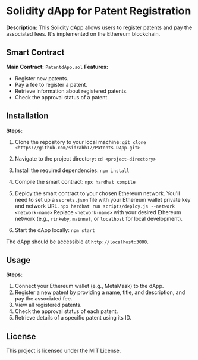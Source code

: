 # Solidity dApp for Patent Registration

**Description:**
This Solidity dApp allows users to register patents and pay the associated fees. It's implemented on the Ethereum blockchain.

## Smart Contract

**Main Contract:** `PatentdApp.sol`
**Features:**
- Register new patents.
- Pay a fee to register a patent.
- Retrieve information about registered patents.
- Check the approval status of a patent.

## Installation

**Steps:**
1. Clone the repository to your local machine:
```git clone <https://github.com/sidrahh12/Patents-DApp.git>```


2. Navigate to the project directory:
```cd <project-directory>```


3. Install the required dependencies:
```npm install```


4. Compile the smart contract:
```npx hardhat compile```


5. Deploy the smart contract to your chosen Ethereum network. You'll need to set up a `secrets.json` file with your Ethereum wallet private key and network URL.
```npx hardhat run scripts/deploy.js --network <network-name>```
Replace `<network-name>` with your desired Ethereum network (e.g., `rinkeby`, `mainnet`, or `localhost` for local development).


6. Start the dApp locally:
```npm start```


The dApp should be accessible at `http://localhost:3000`.

## Usage

**Steps:**
1. Connect your Ethereum wallet (e.g., MetaMask) to the dApp.
2. Register a new patent by providing a name, title, and description, and pay the associated fee.
3. View all registered patents.
4. Check the approval status of each patent.
5. Retrieve details of a specific patent using its ID.

## License

This project is licensed under the MIT License.

